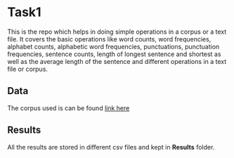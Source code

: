 # Task1

This is the repo which helps in doing simple operations in a corpus or a text file. It covers the basic operations like word counts, word frequencies, alphabet counts, alphabetic word frequencies, punctuations, punctuation frequencies, sentence counts, length of longest sentence and shortest as well as the average length of the sentence and different operations in a text file or corpus.

## Data

The corpus used is can be found [link here](http://www.gutenberg.org/files/2600/2600-0.txt)

## Results

All the results are stored in different csv files and kept in **Results** folder.
